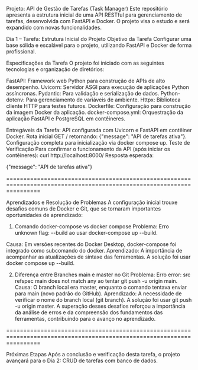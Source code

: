 Projeto: API de Gestão de Tarefas (Task Manager)
Este repositório apresenta a estrutura inicial de uma API RESTful para gerenciamento de tarefas, desenvolvida com FastAPI e Docker. O projeto visa o estudo e será expandido com novas funcionalidades.



Dia 1 – Tarefa: Estrutura Inicial do Projeto
Objetivo da Tarefa
Configurar uma base sólida e escalável para o projeto, utilizando FastAPI e Docker de forma profissional.



Especificações da Tarefa
O projeto foi iniciado com as seguintes tecnologias e organização de diretórios:

FastAPI: Framework web Python para construção de APIs de alto desempenho.
Uvicorn: Servidor ASGI para execução de aplicações Python assíncronas.
Pydantic: Para validação e serialização de dados.
Python-dotenv: Para gerenciamento de variáveis de ambiente.
Httpx: Biblioteca cliente HTTP para testes futuros.
Dockerfile: Configuração para construção da imagem Docker da aplicação.
docker-compose.yml: Orquestração da aplicação FastAPI e PostgreSQL em contêineres.




Entregáveis da Tarefa:
API configurada com Uvicorn e FastAPI em contêiner Docker.
Rota inicial GET / retornando: {"message": "API de tarefas ativa"}.
Configuração completa para inicialização via docker compose up.
Teste de Verificação
Para confirmar o funcionamento da API (após iniciar os contêineres):
curl http://localhost:8000/
Resposta esperada:

{"message": "API de tarefas ativa"}


======================================================================================================================


Aprendizados e Resolução de Problemas
A configuração inicial trouxe desafios comuns de Docker e Git, que se tornaram importantes oportunidades de aprendizado:

1. Comando docker-compose vs docker compose
Problema: Erro unknown flag: --build ao usar docker-compose up --build.

Causa: Em versões recentes do Docker Desktop, docker-compose foi integrado como subcomando do docker.
Aprendizado: A importância de acompanhar as atualizações de sintaxe das ferramentas. A solução foi usar docker compose up --build.

2. Diferença entre Branches main e master no Git
Problema: Erro error: src refspec main does not match any ao tentar git push -u origin main.
Causa: O branch local era master, enquanto o comando tentava enviar para main (novo padrão do GitHub).
Aprendizado: A necessidade de verificar o nome do branch local (git branch). A solução foi usar git push -u origin master.
A superação desses desafios reforçou a importância da análise de erros e da compreensão dos fundamentos das ferramentas, contribuindo para o avanço no aprendizado.

======================================================================================================================


Próximas Etapas
Após a conclusão e verificação desta tarefa, o projeto avançará para o Dia 2: CRUD de tarefas com banco de dados.